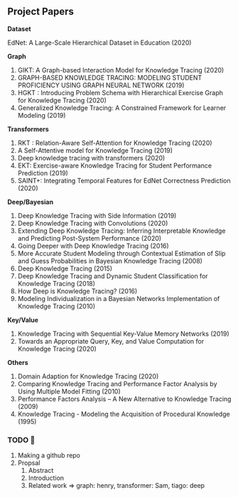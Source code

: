 ## Project Papers

**Dataset**

EdNet: A Large-Scale Hierarchical Dataset in Education (2020)



**Graph**

1. GIKT: A Graph-based Interaction Model for Knowledge Tracing (2020)
2. GRAPH-BASED KNOWLEDGE TRACING: MODELING STUDENT PROFICIENCY USING GRAPH NEURAL NETWORK (2019)
3. HGKT : Introducing Problem Schema with Hierarchical Exercise Graph for Knowledge Tracing (2020)
4. Generalized Knowledge Tracing: A Constrained Framework for Learner Modeling (2019)



**Transformers**

1. RKT : Relation-Aware Self-Attention for Knowledge Tracing (2020)
2. A Self-Attentive model for Knowledge Tracing (2019)
3. Deep knowledge tracing with transformers (2020)
4. EKT: Exercise-aware Knowledge Tracing for Student Performance Prediction (2019)
5. SAINT+: Integrating Temporal Features for EdNet Correctness Prediction (2020)


**Deep/Bayesian**

1. Deep Knowledge Tracing with Side Information (2019)
2. Deep Knowledge Tracing with Convolutions (2020)
3. Extending Deep Knowledge Tracing: Inferring Interpretable Knowledge and Predicting Post-System Performance (2020)
4. Going Deeper with Deep Knowledge Tracing (2016)
5. More Accurate Student Modeling through Contextual Estimation of Slip and Guess Probabilities in Bayesian Knowledge Tracing (2008)
6. Deep Knowledge Tracing (2015)
7. Deep Knowledge Tracing and Dynamic Student Classification for Knowledge Tracing (2018)
8. How Deep is Knowledge Tracing? (2016)
9. Modeling Individualization in a Bayesian Networks Implementation of Knowledge Tracing (2010)



**Key/Value**

1. Knowledge Tracing with Sequential Key-Value Memory Networks (2019)
2. Towards an Appropriate Query, Key, and Value Computation for Knowledge Tracing (2020)



**Others**

1. Domain Adaption for Knowledge Tracing (2020)
2. Comparing Knowledge Tracing and Performance Factor Analysis by Using Multiple Model Fitting (2010)
3. Performance Factors Analysis – A New Alternative to Knowledge Tracing (2009)
4. Knowledge Tracing - Modeling the Acquisition of Procedural Knowledge (1995)



### TODO :pushpin:

1. Making a github repo
2. Propsal
   1. Abstract
   2. Introduction
   3. Related work => graph: henry, transformer: Sam, tiago: deep

